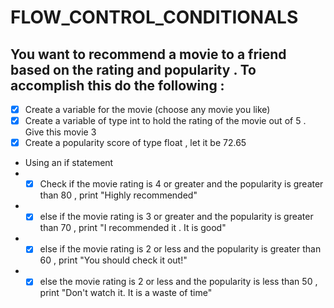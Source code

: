 # FLOW_CONTROL_CONDITIONALS

## You want to recommend a movie to a friend based on the rating and popularity . To accomplish this do the following : 

- [x] Create a variable for the movie (choose any movie you like)
- [x] Create a variable of type int to hold the rating of the movie out of 5 . Give this movie 3
- [x] Create a popularity score of type float , let it be 72.65
- Using an if statement 
- - [x] Check if the movie rating is 4 or greater and the popularity is greater than 80 , print "Highly recommended"
- - [x] else if the movie rating is 3 or greater and the popularity is greater than 70 , print "I recommended it . It is good"
- - [x] else if the movie rating is 2 or less and the popularity is greater than 60 , print "You should check it out!"
-  - [x] else  the movie rating is 2 or less and the popularity is less than 50 , print "Don't watch it. It is a waste of time"
